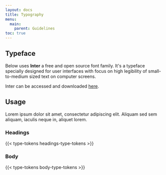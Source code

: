 ```yaml
---
layout: docs
title: Typography
menu:
  main:
    parent: Guidelines
toc: true
---
```


## Typeface

Below uses **Inter** a free and open source font family. It's a typeface specially designed for user interfaces with focus on high legibility of small-to-medium sized text on computer screens.

Inter can be accessed and downloaded [here](https://github.com/rsms/inter).

## Usage
Lorem ipsum dolor sit amet, consectetur adipiscing elit. Aliquam sed sem aliquam, iaculis neque in, aliquet lorem.

### Headings
{{< type-tokens headings-type-tokens >}}

### Body
{{< type-tokens body-type-tokens >}}
